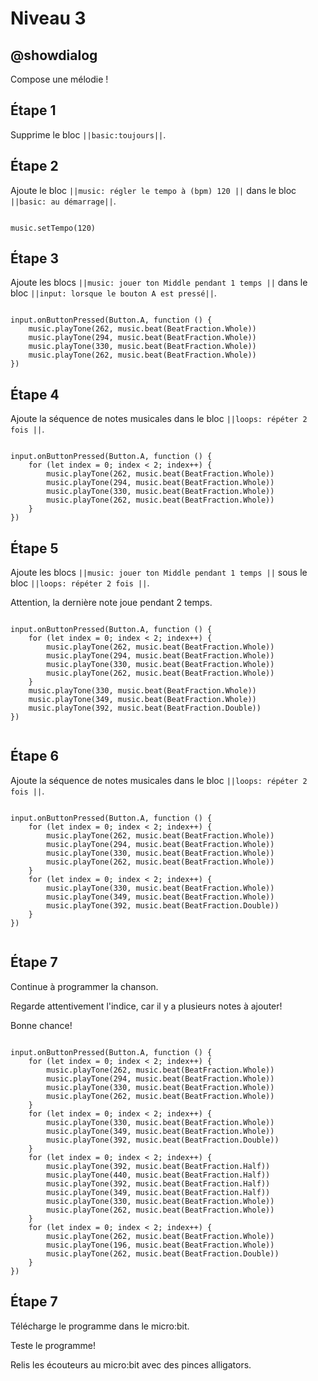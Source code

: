 # Niveau 3

## @showdialog

Compose une mélodie !

## Étape 1

Supprime le bloc ``||basic:toujours||``.

## Étape 2

Ajoute le bloc ``||music: régler le tempo à (bpm) 120 ||`` dans le bloc ``||basic: au démarrage||``.

```blocks

music.setTempo(120)

```

## Étape 3

Ajoute les blocs ``||music: jouer ton Middle pendant 1 temps ||`` dans le bloc ``||input: lorsque le bouton A est pressé||``.

```blocks

input.onButtonPressed(Button.A, function () {
    music.playTone(262, music.beat(BeatFraction.Whole))
    music.playTone(294, music.beat(BeatFraction.Whole))
    music.playTone(330, music.beat(BeatFraction.Whole))
    music.playTone(262, music.beat(BeatFraction.Whole))
})

```

## Étape 4

Ajoute la séquence de notes musicales dans le bloc ``||loops: répéter 2 fois ||``.

```blocks

input.onButtonPressed(Button.A, function () {
    for (let index = 0; index < 2; index++) {
        music.playTone(262, music.beat(BeatFraction.Whole))
        music.playTone(294, music.beat(BeatFraction.Whole))
        music.playTone(330, music.beat(BeatFraction.Whole))
        music.playTone(262, music.beat(BeatFraction.Whole))
    }
})

```

## Étape 5

Ajoute les blocs ``||music: jouer ton Middle pendant 1 temps ||`` sous le bloc ``||loops: répéter 2 fois ||``.

Attention, la dernière note joue pendant 2 temps.

```blocks

input.onButtonPressed(Button.A, function () {
    for (let index = 0; index < 2; index++) {
        music.playTone(262, music.beat(BeatFraction.Whole))
        music.playTone(294, music.beat(BeatFraction.Whole))
        music.playTone(330, music.beat(BeatFraction.Whole))
        music.playTone(262, music.beat(BeatFraction.Whole))
    }
    music.playTone(330, music.beat(BeatFraction.Whole))
    music.playTone(349, music.beat(BeatFraction.Whole))
    music.playTone(392, music.beat(BeatFraction.Double))
})


```

## Étape 6

Ajoute la séquence de notes musicales dans le bloc ``||loops: répéter 2 fois ||``.

```blocks

input.onButtonPressed(Button.A, function () {
    for (let index = 0; index < 2; index++) {
        music.playTone(262, music.beat(BeatFraction.Whole))
        music.playTone(294, music.beat(BeatFraction.Whole))
        music.playTone(330, music.beat(BeatFraction.Whole))
        music.playTone(262, music.beat(BeatFraction.Whole))
    }
    for (let index = 0; index < 2; index++) {
        music.playTone(330, music.beat(BeatFraction.Whole))
        music.playTone(349, music.beat(BeatFraction.Whole))
        music.playTone(392, music.beat(BeatFraction.Double))
    }
})


```

## Étape 7

Continue à programmer la chanson.

Regarde attentivement l'indice, car il y a plusieurs notes à ajouter!

Bonne chance!

```blocks

input.onButtonPressed(Button.A, function () {
    for (let index = 0; index < 2; index++) {
        music.playTone(262, music.beat(BeatFraction.Whole))
        music.playTone(294, music.beat(BeatFraction.Whole))
        music.playTone(330, music.beat(BeatFraction.Whole))
        music.playTone(262, music.beat(BeatFraction.Whole))
    }
    for (let index = 0; index < 2; index++) {
        music.playTone(330, music.beat(BeatFraction.Whole))
        music.playTone(349, music.beat(BeatFraction.Whole))
        music.playTone(392, music.beat(BeatFraction.Double))
    }
    for (let index = 0; index < 2; index++) {
        music.playTone(392, music.beat(BeatFraction.Half))
        music.playTone(440, music.beat(BeatFraction.Half))
        music.playTone(392, music.beat(BeatFraction.Half))
        music.playTone(349, music.beat(BeatFraction.Half))
        music.playTone(330, music.beat(BeatFraction.Whole))
        music.playTone(262, music.beat(BeatFraction.Whole))
    }
    for (let index = 0; index < 2; index++) {
        music.playTone(262, music.beat(BeatFraction.Whole))
        music.playTone(196, music.beat(BeatFraction.Whole))
        music.playTone(262, music.beat(BeatFraction.Double))
    }
})
```

## Étape 7

Télécharge le programme dans le micro:bit.

Teste le programme! 

Relis les écouteurs au micro:bit avec des pinces alligators.